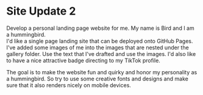 # Site Update 2

Develop a personal landing page website for me. My name is Bird and I am a hummingbird.  
I'd like a single page landing site that can be deployed onto GitHub Pages. I've added some images of me into the images that are nested under the gallery folder. Use the text that I've drafted and use the images. I'd also like to have a nice attractive badge directing to my TikTok profile.  

The goal is to make the website fun and quirky and honor my personality as a hummingbird. So try to use some creative fonts and designs and make sure that it also renders nicely on mobile devices.